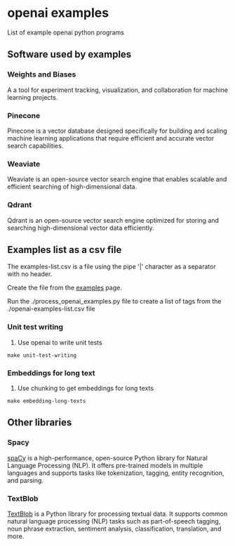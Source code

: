 # openai examples

List of example openai python programs

## Software used by examples

### Weights and Biases

A a tool for experiment tracking, visualization, and collaboration for machine
learning projects.

### Pinecone

Pinecone is a vector database designed specifically for building and scaling
machine learning applications that require efficient and accurate vector search
capabilities.

### Weaviate

Weaviate is an open-source vector search engine that enables scalable and efficient searching of high-dimensional data.

### Qdrant

Qdrant is an open-source vector search engine optimized for storing and searching high-dimensional vector data efficiently.

## Examples list as a csv file

The examples-list.csv is a file using the pipe '|' character as a separator with no header.

Create the file from the [examples][200] page.

[200]: https://cookbook.openai.com/

Run the ./process_openai_examples.py file to create a list of tags from the ./openai-examples-list.csv file

### Unit test writing

1. Use openai to write unit tests

```
make unit-test-writing
```

### Embeddings for long text

1. Use chunking to get embeddings for long texts

```
make embedding-long-texts
```

## Other libraries

### Spacy

[spaCy][900] is a high-performance, open-source Python library for Natural Language Processing (NLP). It offers pre-trained models in multiple languages and supports tasks like tokenization, tagging, entity recognition, and parsing.

[900]: https://github.com/explosion/spaCy

### TextBlob

[TextBlob][910] is a Python library for processing textual data. It supports common natural language processing (NLP) tasks such as part-of-speech tagging, noun phrase extraction, sentiment analysis, classification, translation, and more.

[910]: https://github.com/sloria/TextBlob

